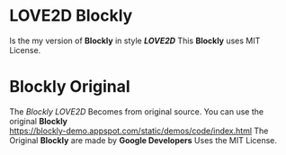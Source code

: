 # LOVE2D Blockly

Is the my version of **Blockly** in style ***LOVE2D***
This **Blockly** uses MIT License.


# Blockly Original
The *Blockly LOVE2D* Becomes from original source. You can use the original **Blockly**           
https://blockly-demo.appspot.com/static/demos/code/index.html
The Original **Blockly** are made by **Google Developers**
Uses the MIT License.
